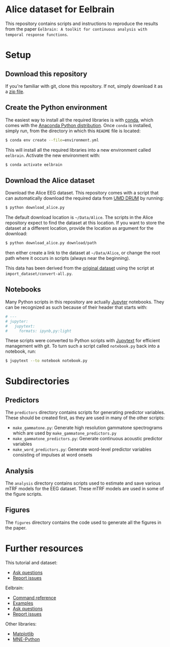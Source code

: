 # Alice dataset for Eelbrain

This repository contains scripts and instructions to reproduce the results from the paper `Eelbrain: A toolkit for continuous analysis with temporal response functions`.


# Setup

## Download this repository

If you're familiar with git, clone this repository. If not, simply download it as a [zip file](https://github.com/Eelbrain/Alice/archive/refs/heads/main.zip).

## Create the Python environment

The easiest way to install all the required libraries is with [conda](https://docs.conda.io/), which comes with the [Anaconda Python distribution](https://www.anaconda.com/products/individual). Once `conda` is installed, simply run, from the directory in which this `README` file is located:

```bash
$ conda env create --file=environment.yml
```

This will install all the required libraries into a new environment called `eelbrain`. Activate the new environment with:

```bash
$ conda activate eelbrain
```


## Download the Alice dataset

Download the Alice EEG dataset. This repository comes with a script that can automatically download the required data from [UMD DRUM](https://drum.lib.umd.edu/handle/1903/27591) by running:

```bash
$ python download_alice.py
```

The default download location is ``~/Data/Alice``. The scripts in the Alice repository expect to find the dataset at this location. If you want to store the dataset at a different location, provide the location as argument for the download:

```bash
$ python download_alice.py download/path
```

then either create a link to the dataset at ``~/Data/Alice``, or change the root path where it occurs in scripts (always near the beginning).

This data has been derived from the [original dataset](https://deepblue.lib.umich.edu/data/concern/data_sets/bg257f92t) using the script at `import_dataset/convert-all.py`.


## Notebooks

Many Python scripts in this repository are actually [Jupyter](https://jupyter.org/documentation) notebooks. They can be recognized as such because of their header that starts with:

```python
# ---
# jupyter:
#   jupytext:
#     formats: ipynb,py:light
```

These scripts were converted to Python scripts with [Jupytext](http://jupytext.readthedocs.io) for efficient management with git. To turn such a script called `notebook.py` back into a notebook, run:

```bash
$ jupytext --to notebook notebook.py
```

# Subdirectories

## Predictors

The `predictors` directory contains scripts for generating predictor variables. These should be created first, as they are used in many of the other scripts:

- `make_gammatone.py`: Generate high resolution gammatone spectrograms which are used by `make_gammatone_predictors.py`
- `make_gammatone_predictors.py`: Generate continuous acoustic predictor variables
- `make_word_predictors.py`: Generate word-level predictor variables consisting of impulses at word onsets


## Analysis

The `analysis` directory contains scripts used to estimate and save various mTRF models for the EEG dataset. These mTRF models are used in some of the figure scripts.


## Figures

The `figures` directory contains the code used to generate all the figures in the paper.


# Further resources

This tutorial and dataset:
 - [Ask questions](https://github.com/Eelbrain/Alice/discussions)
 - [Report issues](https://github.com/Eelbrain/Alice/issues)

Eelbrain:
 - [Command reference](https://eelbrain.readthedocs.io/en/stable/reference.html)
 - [Examples](https://eelbrain.readthedocs.io/en/stable/auto_examples/index.html)
 - [Ask questions](https://github.com/christianbrodbeck/Eelbrain/discussions)
 - [Report issues](https://github.com/christianbrodbeck/Eelbrain/issues)

Other libraries:
 - [Matplotlib](https://matplotlib.org)
 - [MNE-Python](https://mne.tools/)

